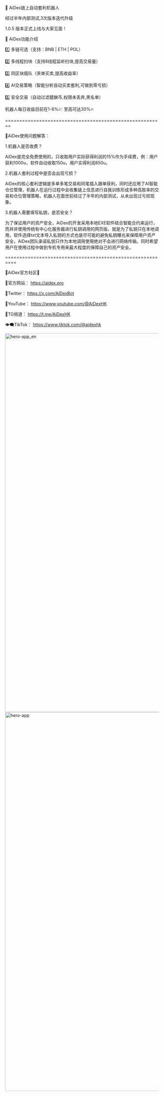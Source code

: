 🤖 AiDex链上自动套利机器人

经过半年内部测试,3次版本迭代升级

1.0.5 版本正式上线与大家见面！

🤖 AiDex功能介绍

1️⃣ 多链可选（支持：BNB | ETH | POL）

2️⃣ 多线程扫块（支持8线程监听扫块,提高交易量）

3️⃣ 同区块插队（夹单买卖,提高收益率）

4️⃣ AI交易策略（智能分析自动买卖套利,可做到零亏损）

5️⃣ 安全交易（自动过滤貔貅币,权限未丢弃,黑名单）


机器人每日收益目前在1-8%💹 至高可达30%🔥

========================================================

🤖AiDex使用问题解答：

1.机器人是否收费？

AiDex是完全免费使用的，只收取用户实际获得利润的15%作为手续费，例：用户获利1000u，软件自动收取150u，用户实得利润850u。

2.机器人套利过程中是否会出现亏损？

AiDex的核心套利逻辑是多单多笔交易和同笔插入跟单获利，同时还应用了AI智能仓位管理，机器人在运行过程中会收集链上信息进行自我训练形成多种高胜率的交易和仓位管理策略，机器人在面世前经过了半年的内部测试，从未出现过亏损现象。

3.机器人需要填写私钥，是否安全？

为了保证用户的资产安全，AiDex的开发采用本地EXE软件结合智能合约来运行，而并非使用传统有中心化服务器进行私钥调用的网页版，就是为了私钥只在本地调用，软件选择txt文本导入私钥的方式也是尽可能的避免私钥曝光来保障用户资产安全，AiDex团队承诺私钥只作为本地调用使用绝对不会进行网络传输。同时希望用户在使用过程中做到专机专用来最大程度的保障自己的资产安全。

==========================================================

🏁AiDex官方社区🏁

🔹官方网站： https://aidex.pro

🔸Twitter： https://x.com/AiDexBot

🔺YouTube： https://www.youtube.com/@AiDexHK

🔻TG频道： https://t.me/AiDexHK

👁‍🗨TikTok： https://www.tiktok.com/@aidexhk


<img width="1236" alt="hero-app_en" src="https://github.com/user-attachments/assets/61d8bf31-cc60-4d24-a208-97798775259e" />
<img width="1236" alt="hero-app" src="https://github.com/user-attachments/assets/a884a1ea-d571-4923-936a-7d721bfe8043" />

